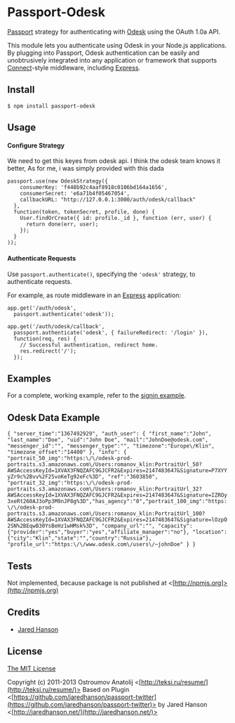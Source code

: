 # Passport-Odesk

[Passport](http://passportjs.org/) strategy for authenticating with [Odesk](https://www.odesk.com/)
using the OAuth 1.0a API.

This module lets you authenticate using Odesk in your Node.js applications.
By plugging into Passport, Odesk authentication can be easily and
unobtrusively integrated into any application or framework that supports
[Connect](http://www.senchalabs.org/connect/)-style middleware, including
[Express](http://expressjs.com/).

## Install

    $ npm install passport-odesk

## Usage

#### Configure Strategy

We need to get this keyes from odesk api. I think the odesk team knows it better,
As for me, i was simply provided with this dada

    passport.use(new OdeskStrategy({
        consumerKey: 'f448b92c4aaf8918c0106bd164a1656',
        consumerSecret: 'e6a71b4f05467054',
        callbackURL: "http://127.0.0.1:3000/auth/odesk/callback"
      },
      function(token, tokenSecret, profile, done) {
        User.findOrCreate({ id: profile._id }, function (err, user) {
          return done(err, user);
        });
      }
    ));

#### Authenticate Requests

Use `passport.authenticate()`, specifying the `'odesk'` strategy, to
authenticate requests.

For example, as route middleware in an [Express](http://expressjs.com/)
application:

    app.get('/auth/odesk',
      passport.authenticate('odesk'));
    
    app.get('/auth/odesk/callback',
      passport.authenticate('odesk', { failureRedirect: '/login' }),
      function(req, res) {
        // Successful authentication, redirect home.
        res.redirect('/');
      });

## Examples

For a complete, working example, refer to the [signin example](https://github.com/vodolaz095/passport-odesk/tree/master/examples/signin).



## Odesk Data Example
``
    {
        "server_time":"1367492929",
        "auth_user":
            {
                "first_name":"John",
                "last_name":"Doe",
                "uid":"John Doe",
                "mail":"JohnDoe@odesk.com",
                "messenger_id":"",
                "messenger_type":"",
                "timezone":"Europe\/Klin",
                "timezone_offset":"14400"
            },
            "info":
            {
                "portrait_50_img":"https:\/\/odesk-prod-portraits.s3.amazonaws.com\/Users:romanov_klin:PortraitUrl_50?AWSAccessKeyId=1XVAX3FNQZAFC9GJCFR2&Expires=2147483647&Signature=P7XYYyZr9c%2Bvv%2F25voKeTg92eFc%3D",
                "ref":"3603850",
                "portrait_32_img":"https:\/\/odesk-prod-portraits.s3.amazonaws.com\/Users:romanov_klin:PortraitUrl_32?AWSAccessKeyId=1XVAX3FNQZAFC9GJCFR2&Expires=2147483647&Signature=IZROy3xeRt260AJ3oPp3M9nJP8g%3D","has_agency":"0","portrait_100_img":"https:\/\/odesk-prod-portraits.s3.amazonaws.com\/Users:romanov_klin:PortraitUrl_100?AWSAccessKeyId=1XVAX3FNQZAFC9GJCFR2&Expires=2147483647&Signature=lOzpO2SN%2BEqwB30YsBeHz1wHMsk%3D",
                "company_url":"",
                "capacity":{"provider":"yes","buyer":"yes","affiliate_manager":"no"},
                "location":{"city":"Klin","state":"","country":"Russia"},
                "profile_url":"https:\/\/www.odesk.com\/users\/~johnDoe"
            }
    }
``

## Tests

Not implemented, because package is not published at <[http://npmjs.org]>(http://npmjs.org)

## Credits

  - [Jared Hanson](http://github.com/jaredhanson)

## License

[The MIT License](http://opensource.org/licenses/MIT)

Copyright (c) 2011-2013 Ostroumov Anatolij <[http://teksi.ru/resume/](http://teksi.ru/resume/)>
Based on Plugin <[https://github.com/jaredhanson/passport-twitter](https://github.com/jaredhanson/passport-twitter)>
by Jared Hanson <[http://jaredhanson.net/](http://jaredhanson.net/)>
